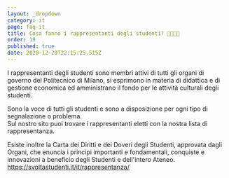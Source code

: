 ```yaml
---
layout: _dropdown
category: it
page: faq-it
title: Cosa fanno i rappresentanti degli studenti? 👩‍💼👨‍💼
order: 19
published: true
date: 2020-12-29T22:15:25.515Z
---
```

I rappresentanti degli studenti sono membri attivi di tutti gli organi di governo del Politecnico di Milano, si esprimono in materia di didattica e di gestione economica ed amministrano il fondo per le attività culturali degli studenti.

Sono la voce di tutti gli studenti e sono a disposizione per ogni tipo di segnalazione o problema.\
Sul nostro sito puoi trovare i rappresentanti eletti con la nostra lista di rappresentanza.

Esiste inoltre la Carta dei Diritti e dei Doveri degli Studenti, approvata dagli Organi, che enuncia i principi importanti e fondamentali, conquiste e innovazioni a beneficio degli Studenti e dell'intero Ateneo.\
<https://svoltastudenti.it/it/rappresentanza/>